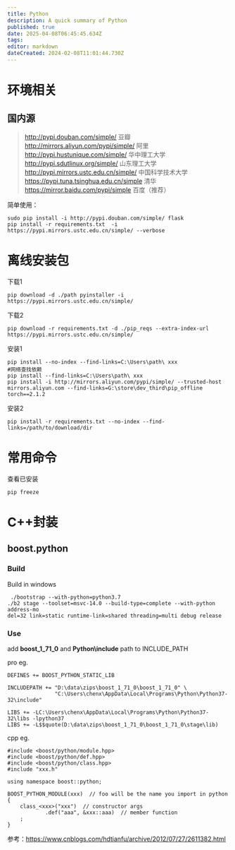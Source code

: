 ```yaml
---
title: Python
description: A quick summary of Python
published: true
date: 2025-04-08T06:45:45.634Z
tags: 
editor: markdown
dateCreated: 2024-02-08T11:01:44.730Z
---
```


# 环境相关
## 国内源
> http://pypi.douban.com/simple/  豆瓣
http://mirrors.aliyun.com/pypi/simple/ 阿里
http://pypi.hustunique.com/simple/ 华中理工大学
http://pypi.sdutlinux.org/simple/ 山东理工大学
http://pypi.mirrors.ustc.edu.cn/simple/  中国科学技术大学
https://pypi.tuna.tsinghua.edu.cn/simple 清华
https://mirror.baidu.com/pypi/simple 百度（推荐）

简单使用：
```
sudo pip install -i http://pypi.douban.com/simple/ flask
pip install -r requirements.txt  -i https://pypi.mirrors.ustc.edu.cn/simple/ --verbose
```

# 离线安装包
下载1
```
pip download -d ./path pyinstaller -i https://pypi.mirrors.ustc.edu.cn/simple/
```
下载2
```
pip download -r requirements.txt -d ./pip_reqs --extra-index-url https://pypi.mirrors.ustc.edu.cn/simple/
```
安装1
```
pip install --no-index --find-links=C:\Users\path\ xxx
#网络查找依赖
pip install --find-links=C:\Users\path\ xxx
pip install -i http://mirrors.aliyun.com/pypi/simple/ --trusted-host mirrors.aliyun.com --find-links=G:\store\dev_third\pip_offline torch==2.1.2
```
安装2
```
pip install -r requirements.txt --no-index --find-links=/path/to/download/dir 
```

# 常用命令
查看已安装
```
pip freeze
```

# C++封装
## boost.python
### Build
Build in windows

```
 ./bootstrap --with-python=python3.7
./b2 stage --toolset=msvc-14.0 --build-type=complete --with-python address-mo
del=32 link=static runtime-link=shared threading=multi debug release
```

### Use
add **boost_1_71_0** and **Python\include** path to INCLUDE_PATH

pro eg.
```
DEFINES += BOOST_PYTHON_STATIC_LIB

INCLUDEPATH += "D:\data\zips\boost_1_71_0\boost_1_71_0" \
               "C:\Users\chenx\AppData\Local\Programs\Python\Python37-32\include"
							 
LIBS += -LC:\Users\chenx\AppData\Local\Programs\Python\Python37-32\libs -lpython37
LIBS += -L$$quote(D:\data\zips\boost_1_71_0\boost_1_71_0\stage\lib)
```

cpp eg.
```
#include <boost/python/module.hpp>
#include <boost/python/def.hpp>
#include <boost/python/class.hpp>
#include "xxx.h"

using namespace boost::python;

BOOST_PYTHON_MODULE(xxx)  // foo will be the name you import in python
{
    class_<xxx>("xxx")  // constructor args
            .def("aaa", &xxx::aaa)  // member function
    ;
}
```
							 
参考：https://www.cnblogs.com/hdtianfu/archive/2012/07/27/2611382.html